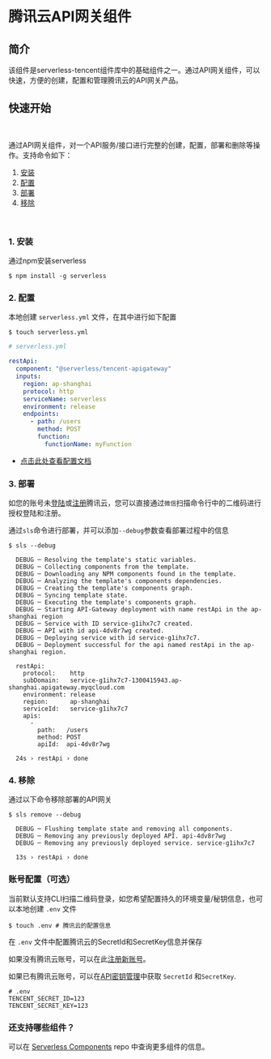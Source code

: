 # 腾讯云API网关组件

## 简介
该组件是serverless-tencent组件库中的基础组件之一。通过API网关组件，可以快速，方便的创建，配置和管理腾讯云的API网关产品。

## 快速开始
&nbsp;

通过API网关组件，对一个API服务/接口进行完整的创建，配置，部署和删除等操作。支持命令如下：

1. [安装](#1-安装)
2. [配置](#2-配置)
3. [部署](#3-部署)
4. [移除](#4-移除)

&nbsp;

### 1. 安装

通过npm安装serverless

```console
$ npm install -g serverless
```

### 2. 配置

本地创建 `serverless.yml` 文件，在其中进行如下配置

```console
$ touch serverless.yml
```

```yml
# serverless.yml

restApi:
  component: "@serverless/tencent-apigateway"
  inputs:
    region: ap-shanghai
    protocol: http
    serviceName: serverless
    environment: release
    endpoints:
      - path: /users
        method: POST
        function:
          functionName: myFunction

```

* [点击此处查看配置文档](https://github.com/serverless-tencent/tencent-apigateway/blob/master/docs/configure.md)

### 3. 部署

如您的账号未[登陆](https://cloud.tencent.com/login)或[注册](https://cloud.tencent.com/register)腾讯云，您可以直接通过`微信`扫描命令行中的二维码进行授权登陆和注册。

通过`sls`命令进行部署，并可以添加`--debug`参数查看部署过程中的信息

```console
$ sls --debug

  DEBUG ─ Resolving the template's static variables.
  DEBUG ─ Collecting components from the template.
  DEBUG ─ Downloading any NPM components found in the template.
  DEBUG ─ Analyzing the template's components dependencies.
  DEBUG ─ Creating the template's components graph.
  DEBUG ─ Syncing template state.
  DEBUG ─ Executing the template's components graph.
  DEBUG ─ Starting API-Gateway deployment with name restApi in the ap-shanghai region
  DEBUG ─ Service with ID service-g1ihx7c7 created.
  DEBUG ─ API with id api-4dv8r7wg created.
  DEBUG ─ Deploying service with id service-g1ihx7c7.
  DEBUG ─ Deployment successful for the api named restApi in the ap-shanghai region.

  restApi: 
    protocol:    http
    subDomain:   service-g1ihx7c7-1300415943.ap-shanghai.apigateway.myqcloud.com
    environment: release
    region:      ap-shanghai
    serviceId:   service-g1ihx7c7
    apis: 
      - 
        path:   /users
        method: POST
        apiId:  api-4dv8r7wg

  24s › restApi › done

```

### 4. 移除

通过以下命令移除部署的API网关
```console
$ sls remove --debug

  DEBUG ─ Flushing template state and removing all components.
  DEBUG ─ Removing any previously deployed API. api-4dv8r7wg
  DEBUG ─ Removing any previously deployed service. service-g1ihx7c7

  13s › restApi › done

```

### 账号配置（可选）

当前默认支持CLI扫描二维码登录，如您希望配置持久的环境变量/秘钥信息，也可以本地创建 `.env` 文件

```console
$ touch .env # 腾讯云的配置信息
```

在 `.env` 文件中配置腾讯云的SecretId和SecretKey信息并保存

如果没有腾讯云账号，可以在此[注册新账号](https://cloud.tencent.com/register)。

如果已有腾讯云账号，可以在[API密钥管理](https://console.cloud.tencent.com/cam/capi)中获取 `SecretId` 和`SecretKey`.

```
# .env
TENCENT_SECRET_ID=123
TENCENT_SECRET_KEY=123
```

### 还支持哪些组件？

可以在 [Serverless Components](https://github.com/serverless/components) repo 中查询更多组件的信息。
